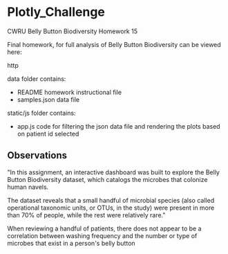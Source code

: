 # Plotly_Challenge
CWRU Belly Button Biodiversity Homework 15

Final homework, for full analysis of Belly Button Biodiversity can be viewed here:

http


data folder contains:

* README homework instructional file
* samples.json data file


static/js folder contains:

* app.js code for filtering the json data file and rendering the plots based on patient id selected


## Observations
"In this assignment, an interactive dashboard was built to explore the Belly Button Biodiversity dataset, which catalogs the microbes that colonize human navels.

The dataset reveals that a small handful of microbial species (also called operational taxonomic units, or OTUs, in the study) were present in more than 70% of people, while the rest were relatively rare."

When reviewing a handful of patients, there does not appear to be a correlation between washing frequency and the number or type of microbes that exist in a person's belly button



